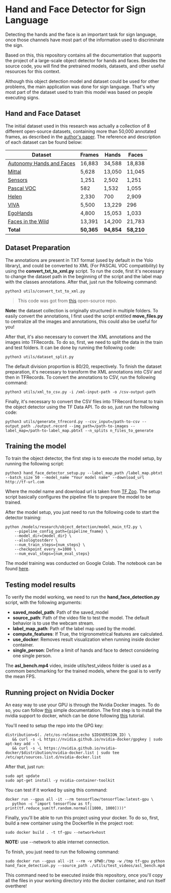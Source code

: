 # Hand and Face Detector for Sign Language

Detecting the hands and the face is an important task for sign language, once those channels have most part of the information used to discriminate the sign.

Based on this, this repository contains all the documentation that supports the project of a large-scale object detector for hands and faces. Besides the source code, you will find the pretrained models, datasets, and other useful resources for this context.

Although this object detection model and dataset could be used for other problems, the main application was done for sign language. That's why most part of the dataset used to train this model was based on people executing signs. 


## Hand and Face Dataset
The initial dataset used in this research was actually a collection of 8 different open-source datasets, containing more than 50,000 annotated frames, as described in the [author's paper](https://autonomy.cs.sfu.ca/doc/mohaimenian_iros2018.pdf). The reference and description of each dataset can be found below:

|  Dataset | Frames  | Hands  | Faces  |
|---|---|---|---|
| [Autonomy Hands and Faces](https://autonomy.cs.sfu.ca/doc/mohaimenian_iros2018.pdf)   | 16,883  |  34,588 | 18,838 |
|  [Mittal](https://www.robots.ox.ac.uk/~vgg/publications/2011/Mittal11/mittal11.pdf) |  5,628  | 13,050  | 11,045  |
|  [Sensors](https://www.ncbi.nlm.nih.gov/pmc/articles/PMC4168488/) | 1,251  |  2,502 | 1,251  |
|  [Pascal VOC](https://homepages.inf.ed.ac.uk/ckiw/postscript/ijcv_voc09.pdf) | 582  | 1,532  | 1,055  |
|  [Helen](https://openaccess.thecvf.com/content_iccv_2013/papers/Zhou_Exemplar-Based_Graph_Matching_2013_ICCV_paper.pdf) | 2,330  | 700  |  2,909 |
|  [VIVA](https://ieeexplore.ieee.org/abstract/document/7313566) |  5,500 | 13,229  | 296  |
|  [EgoHands](https://ieeexplore.ieee.org/document/7410583) | 4,800  | 15,053  | 1,033  |
|  [Faces in the Wild](https://proceedings.neurips.cc/paper/2004/file/03fa2f7502f5f6b9169e67d17cbf51bb-Paper.pdf) | 13,391  |  14,200 |  21,783 |
|  **Total** | **50,365**  |  **94,854** |  **58,210** |

## Dataset Preparation
The annotations are present in TXT format (used by default in the Yolo library), and could be converted to XML (For PASCAL VOC compatibility) by using the **convert_txt_to_xml.py** script. To run the code, first it's necessary to change the dataset path in the beginning of the script and the label map with the classes annotations. After that, just run the following command:
```
python3 utils/convert_txt_to_xml.py
```

> This code was got from [this](https://github.com/MuhammadAsadJaved/Important-shells) open-source repo.

**Note:** the dataset collection is originally structured in multiple folders. To easily convert the annotations, I first used the script entitled **move_files.py** to centralize all the images and annotations, this could also be useful for you!

After that, it's also necessary to convert the XML annotations and the images into TFRecords. To do so, first, we need to split the data in the train and test folders. It can be done by running the following code:
```
python3 utils/dataset_split.py
```
The default division proportion is 80/20, respectively. To finish the dataset preparation, it's necessary to transform the XML annotations into CSV and then in TFRecords. To convert the annotations to CSV, run the following command:
```
python3 utils/xml_to_csv.py -i /xml-input-path -o /csv-output-path
```
Finally, it's necessary to convert the CSV files into TFRecord format to train the object detector using the TF Data API. To do so, just run the following code:
```
python3 utils/generate_tfrecord.py --csv_input=/path-to-csv --output_path ./output.record --img_path=/path-to-images --label_map=/path-to-label_map.pbtxt --n_splits n_files_to_generate 
```

## **Training the model**
To train the object detector, the first step is to execute the model setup, by running the following script:

```
python3 hand_face_detector_setup.py --label_map_path /label_map.pbtxt --batch_size 50 --model_name "Your model name" --download_url http://tf-url.com
```

Where the model name and download url is taken from [TF Zoo](https://github.com/tensorflow/models/blob/master/research/object_detection/g3doc/tf2_detection_zoo.md). The setup script basically configures the pipeline file to prepare the model to be trained.

After the model setup, you just need to run the following code to start the detector training:
```
python /models/research/object_detection/model_main_tf2.py \
    --pipeline_config_path={pipeline_fname} \
    --model_dir={model_dir} \
    --alsologtostderr \
    --num_train_steps={num_steps} \
    --checkpoint_every_n=1000 \
    --num_eval_steps={num_eval_steps}
```

The model training was conducted on Google Colab. The notebook can be found [here](https://colab.research.google.com/drive/1209hYjuj449H-H_jfXLMdvnSgHYWgsq0?usp=sharing).

## Testing model results
To verify the model working, we need to run the **hand_face_detection.py** script, with the following arguments:

- **saved_model_path**: Path of the saved_model
- **source_path**: Path of the video file to test the model. The default behavior is to use the webcam stream.
- **label_map_path**: Path of the label map used by the model.
- **compute_features**: If True, the trigronometrical features are calculated. 
- **use_docker**: Removes result visualization when running inside docker container.
- **single_person**: Define a limit of hands and face to detect considering one single person.

The **asl_bench.mp4** video, inside utils/test_videos folder is used as a commom benchmarking for the trained models, where the goal is to verify the mean FPS.

## Running project on Nvidia Docker
An easy way to use your GPU is through the Nvidia Docker images. To do so, you can follow [this](https://www.tensorflow.org/install/docker?hl=pt-br) simple documentation. The first step is to install the nvidia support to docker, which can be done following [this](https://docs.nvidia.com/datacenter/cloud-native/container-toolkit/install-guide.html#docker) tutorial.

You'll need to setup the repo into the GPG key:
```
distribution=$(. /etc/os-release;echo $ID$VERSION_ID) \
   && curl -s -L https://nvidia.github.io/nvidia-docker/gpgkey | sudo apt-key add - \
   && curl -s -L https://nvidia.github.io/nvidia-docker/$distribution/nvidia-docker.list | sudo tee /etc/apt/sources.list.d/nvidia-docker.list
```
After that, just run:
```
sudo apt update
sudo apt-get install -y nvidia-container-toolkit
```
You can test if it worked by using this command:
```
docker run --gpus all -it --rm tensorflow/tensorflow:latest-gpu \
   python -c "import tensorflow as tf; print(tf.reduce_sum(tf.random.normal([1000, 1000])))"
```
Finally, you'll be able to run this project using your docker. To do so, first, build a new container using the Dockerfile in the project root:
```
sudo docker build . -t tf-gpu --network=host
```
**NOTE:** use --network to able internet connection.

To finish, you just need to run the following command:
```
sudo docker run --gpus all -it --rm -v $PWD:/tmp -w /tmp tf-gpu python hand_face_detection.py --source_path ./utils/test_videos/asl_bench.mp4
```

This command need to be executed inside this repository, once you'll copy all the files in your working directory into the docker container, and run itself overthere! 